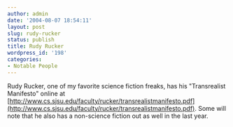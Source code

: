 ```yaml
---
author: admin
date: '2004-08-07 18:54:11'
layout: post
slug: rudy-rucker
status: publish
title: Rudy Rucker
wordpress_id: '198'
categories:
- Notable People
---
```


Rudy Rucker, one of my favorite science fiction freaks, has his
"Transrealist Manifesto" online at
[http://www.cs.sjsu.edu/faculty/rucker/transrealistmanifesto.pdf](http://www.cs.sjsu.edu/faculty/rucker/transrealistmanifesto.pdf).
Some will note that he also has a non-science fiction out as well in the
last year.
